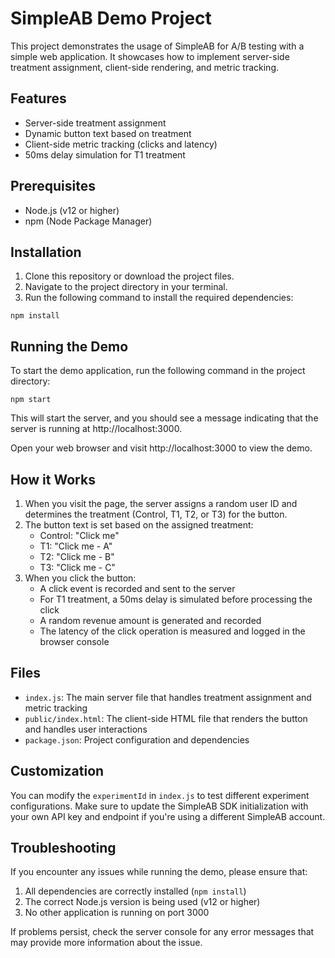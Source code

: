 # SimpleAB Demo Project

This project demonstrates the usage of SimpleAB for A/B testing with a simple web application. It showcases how to implement server-side treatment assignment, client-side rendering, and metric tracking.

## Features

- Server-side treatment assignment
- Dynamic button text based on treatment
- Client-side metric tracking (clicks and latency)
- 50ms delay simulation for T1 treatment

## Prerequisites

- Node.js (v12 or higher)
- npm (Node Package Manager)

## Installation

1. Clone this repository or download the project files.
2. Navigate to the project directory in your terminal.
3. Run the following command to install the required dependencies:

```
npm install
```

## Running the Demo

To start the demo application, run the following command in the project directory:

```
npm start
```

This will start the server, and you should see a message indicating that the server is running at http://localhost:3000.

Open your web browser and visit http://localhost:3000 to view the demo.

## How it Works

1. When you visit the page, the server assigns a random user ID and determines the treatment (Control, T1, T2, or T3) for the button.
2. The button text is set based on the assigned treatment:
   - Control: "Click me"
   - T1: "Click me - A"
   - T2: "Click me - B"
   - T3: "Click me - C"
3. When you click the button:
   - A click event is recorded and sent to the server
   - For T1 treatment, a 50ms delay is simulated before processing the click
   - A random revenue amount is generated and recorded
   - The latency of the click operation is measured and logged in the browser console

## Files

- `index.js`: The main server file that handles treatment assignment and metric tracking
- `public/index.html`: The client-side HTML file that renders the button and handles user interactions
- `package.json`: Project configuration and dependencies

## Customization

You can modify the `experimentId` in `index.js` to test different experiment configurations. Make sure to update the SimpleAB SDK initialization with your own API key and endpoint if you're using a different SimpleAB account.

## Troubleshooting

If you encounter any issues while running the demo, please ensure that:

1. All dependencies are correctly installed (`npm install`)
2. The correct Node.js version is being used (v12 or higher)
3. No other application is running on port 3000

If problems persist, check the server console for any error messages that may provide more information about the issue.